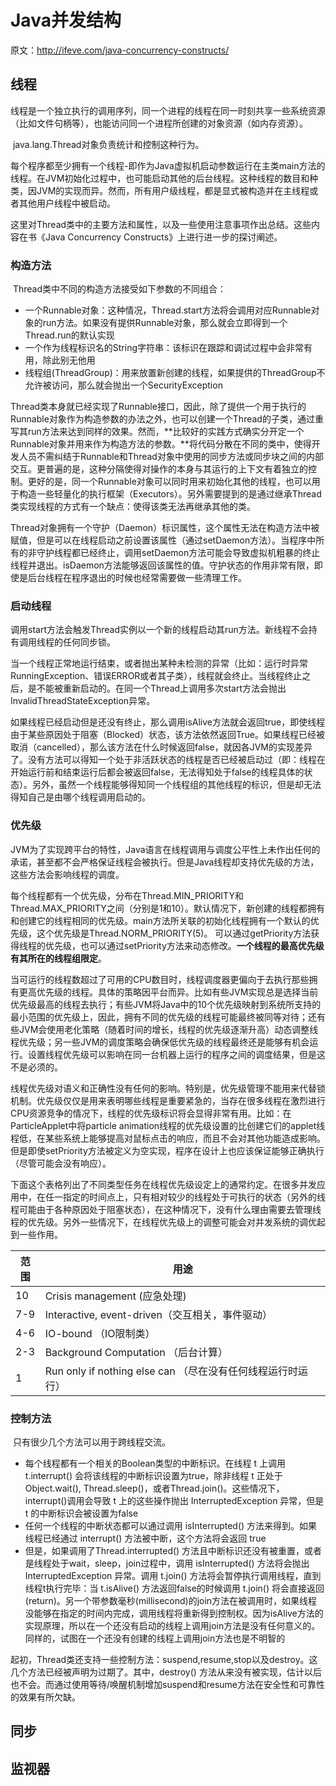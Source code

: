 # Java并发结构

原文：http://ifeve.com/java-concurrency-constructs/

## 线程

​        线程是一个独立执行的调用序列，同一个进程的线程在同一时刻共享一些系统资源（比如文件句柄等），也能访问同一个进程所创建的对象资源（如内存资源）。

​        java.lang.Thread对象负责统计和控制这种行为。

​        每个程序都至少拥有一个线程-即作为Java虚拟机启动参数运行在主类main方法的线程。在JVM初始化过程中，也可能启动其他的后台线程。这种线程的数目和种类，因JVM的实现而异。然而，所有用户级线程，都是显式被构造并在主线程或者其他用户线程中被启动。

​        这里对Thread类中的主要方法和属性，以及一些使用注意事项作出总结。这些内容在书《Java Concurrency Constructs》上进行进一步的探讨阐述。



### 构造方法

​        Thread类中不同的构造方法接受如下参数的不同组合：

* 一个Runnable对象：这种情况，Thread.start方法将会调用对应Runnable对象的run方法。如果没有提供Runnable对象，那么就会立即得到一个Thread.run的默认实现
* 一个作为线程标识名的String字符串：该标识在跟踪和调试过程中会非常有用，除此别无他用
* 线程组(ThreadGroup)：用来放置新创建的线程，如果提供的ThreadGroup不允许被访问，那么就会抛出一个SecurityException

​        Thread类本身就已经实现了Runnable接口，因此，除了提供一个用于执行的Runnable对象作为构造参数的办法之外，也可以创建一个Thread的子类，通过重写其run方法来达到同样的效果。然而，**比较好的实践方式确实分开定一个Runnable对象并用来作为构造方法的参数。**将代码分散在不同的类中，使得开发人员不需纠结于Runnable和Thread对象中使用的同步方法或同步块之间的内部交互。更普遍的是，这种分隔使得对操作的本身与其运行的上下文有着独立的控制。更好的是，同一个Runnable对象可以同时用来初始化其他的线程，也可以用于构造一些轻量化的执行框架（Executors）。另外需要提到的是通过继承Thread类实现线程的方式有一个缺点：使得该类无法再继承其他的类。

​        Thread对象拥有一个守护（Daemon）标识属性，这个属性无法在构造方法中被赋值，但是可以在线程启动之前设置该属性（通过setDaemon方法）。当程序中所有的非守护线程都已经终止，调用setDaemon方法可能会导致虚拟机粗暴的终止线程并退出。isDaemon方法能够返回该属性的值。守护状态的作用非常有限，即使是后台线程在程序退出的时候也经常需要做一些清理工作。



### 启动线程

​        调用start方法会触发Thread实例以一个新的线程启动其run方法。新线程不会持有调用线程的任何同步锁。

​        当一个线程正常地运行结束，或者抛出某种未检测的异常（比如：运行时异常RunningException、错误ERROR或者其子类），线程就会终止。当线程终止之后，是不能被重新启动的。在同一个Thread上调用多次start方法会抛出InvalidThreadStateException异常。

​        如果线程已经启动但是还没有终止，那么调用isAlive方法就会返回true，即使线程由于某些原因处于阻塞（Blocked）状态，该方法依然返回True。如果线程已经被取消（cancelled），那么该方法在什么时候返回false，就因各JVM的实现差异了。没有方法可以得知一个处于非活跃状态的线程是否已经被启动过（即：线程在开始运行前和结束运行后都会被返回false，无法得知处于false的线程具体的状态）。另外，虽然一个线程能够得知同一个线程组的其他线程的标识，但是却无法得知自己是由哪个线程调用启动的。



### 优先级

​         JVM为了实现跨平台的特性，Java语言在线程调用与调度公平性上未作出任何的承诺，甚至都不会严格保证线程会被执行。但是Java线程却支持优先级的方法，这些方法会影响线程的调度。

​        每个线程都有一个优先级，分布在Thread.MIN_PRIORITY和Thread.MAX_PRIORITY之间（分别是1和10）。默认情况下，新创建的线程都拥有和创建它的线程相同的优先级。main方法所关联的初始化线程拥有一个默认的优先级，这个优先级是Thread.NORM_PRIORITY(5)。 可以通过getPriority方法获得线程的优先级，也可以通过setPriority方法来动态修改。**一个线程的最高优先级有其所在的线程组限定**。

​        当可运行的线程数超过了可用的CPU数目时，线程调度器更偏向于去执行那些拥有更高优先级的线程。具体的策略因平台而异。比如有些JVM实现总是选择当前优先级最高的线程去执行；有些JVM将Java中的10个优先级映射到系统所支持的最小范围的优先级上，因此，拥有不同的优先级的线程可能最终被同等对待；还有些JVM会使用老化策略（随着时间的增长，线程的优先级逐渐升高）动态调整线程优先级；另一些JVM的调度策略会确保低优先级的线程最终还是能够有机会运行。设置线程优先级可以影响在同一台机器上运行的程序之间的调度结果，但是这不是必须的。

​        线程优先级对语义和正确性没有任何的影响。特别是，优先级管理不能用来代替锁机制。优先级仅仅是用来表明哪些线程是重要紧急的，当存在很多线程在激烈进行CPU资源竞争的情况下，线程的优先级标识将会显得非常有用。比如：在ParticleApplet中将particle animation线程的优先级设置的比创建它们的applet线程低，在某些系统上能够提高对鼠标点击的响应，而且不会对其他功能造成影响。但是即使setPriority方法被定义为空实现，程序在设计上也应该保证能够正确执行（尽管可能会没有响应）。

​        下面这个表格列出了不同类型任务在线程优先级设定上的通常约定。在很多并发应用中，在任一指定的时间点上，只有相对较少的线程处于可执行的状态（另外的线程可能由于各种原因处于阻塞状态），在这种情况下，没有什么理由需要去管理线程的优先级。另外一些情况下，在线程优先级上的调整可能会对并发系统的调优起到一些作用。

| 范围 | 用途                                                        |
| ---- | ----------------------------------------------------------- |
| 10   | Crisis management (应急处理)                                |
| 7-9  | Interactive, event-driven（交互相关，事件驱动）             |
| 4-6  | IO-bound （IO限制类）                                       |
| 2-3  | Background Computation （后台计算）                         |
| 1    | Run only if nothing else can （尽在没有任何线程运行时运行） |



### 控制方法

​        只有很少几个方法可以用于跨线程交流。

* 每个线程都有一个相关的Boolean类型的中断标识。在线程 t 上调用 t.interrupt() 会将该线程的中断标识设置为true，除非线程 t 正处于 Object.wait(), Thread.sleep()，或者Thread.join()。这些情况下，interrupt()调用会导致 t 上的这些操作抛出 InterruptedException 异常，但是 t 的中断标识会被设置为false
* 任何一个线程的中断状态都可以通过调用 isInterrupted() 方法来得到。如果线程已经通过 interrupt() 方法被中断，这个方法将会返回 true
* 但是，如果调用了Thread.interrupted() 方法且中断标识还没有被重置，或者是线程处于wait，sleep，join过程中，调用 isInterrupted() 方法将会抛出 InterruptedException 异常。调用 t.join() 方法将会暂停执行调用线程，直到线程t执行完毕：当 t.isAlive() 方法返回false的时候调用 t.join() 将会直接返回(return)。另一个带参数毫秒(millisecond)的join方法在被调用时，如果线程没能够在指定的时间内完成，调用线程将重新得到控制权。因为isAlive方法的实现原理，所以在一个还没有启动的线程上调用join方法是没有任何意义的。同样的，试图在一个还没有创建的线程上调用join方法也是不明智的

​        起初，Thread类还支持一些控制方法：suspend,resume,stop以及destroy。这几个方法已经被声明为过期了。其中，destroy() 方法从来没有被实现，估计以后也不会。而通过使用等待/唤醒机制增加suspend和resume方法在安全性和可靠性的效果有所欠缺。

## 同步

## 监视器